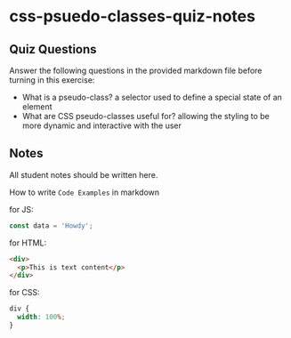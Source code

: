 # css-psuedo-classes-quiz-notes

## Quiz Questions

Answer the following questions in the provided markdown file before turning in this exercise:

- What is a pseudo-class?
  a selector used to define a special state of an element
- What are CSS pseudo-classes useful for?
  allowing the styling to be more dynamic and interactive with the user

## Notes

All student notes should be written here.

How to write `Code Examples` in markdown

for JS:

```javascript
const data = 'Howdy';
```

for HTML:

```html
<div>
  <p>This is text content</p>
</div>
```

for CSS:

```css
div {
  width: 100%;
}
```
